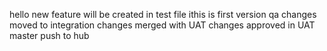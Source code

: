 hello 
new feature will be created in test file 
ithis is first version qa
changes moved to integration
changes merged with UAT
changes approved in UAT
master push to hub
